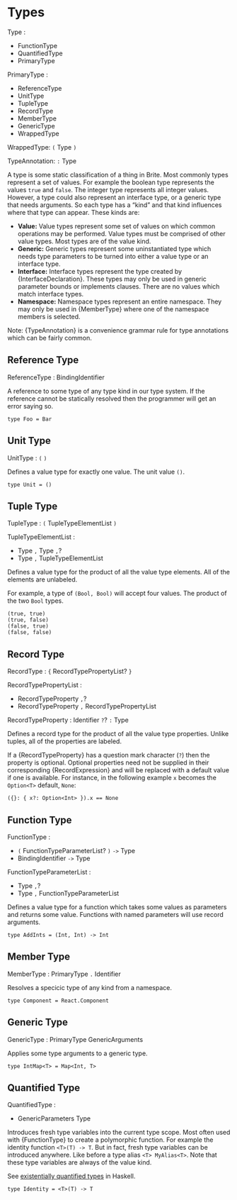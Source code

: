 # Types

Type :
  - FunctionType
  - QuantifiedType
  - PrimaryType

PrimaryType :
  - ReferenceType
  - UnitType
  - TupleType
  - RecordType
  - MemberType
  - GenericType
  - WrappedType

WrappedType: `(` Type `)`

TypeAnnotation: `:` Type

A type is some static classification of a thing in Brite. Most commonly types represent a set of values. For example the boolean type represents the values `true` and `false`. The integer type represents all integer values. However, a type could also represent an interface type, or a generic type that needs arguments. So each type has a “kind” and that kind influences where that type can appear. These kinds are:

- **Value:** Value types represent some set of values on which common operations may be performed. Value types must be comprised of other value types. Most types are of the value kind.
- **Generic:** Generic types represent some uninstantiated type which needs type parameters to be turned into either a value type or an interface type.
- **Interface:** Interface types represent the type created by {InterfaceDeclaration}. These types may only be used in generic parameter bounds or implements clauses. There are no values which match interface types.
- **Namespace:** Namespace types represent an entire namespace. They may only be used in {MemberType} where one of the namespace members is selected.

Note: {TypeAnnotation} is a convenience grammar rule for type annotations which can be fairly common.

## Reference Type

ReferenceType : BindingIdentifier

A reference to some type of any type kind in our type system. If the reference cannot be statically resolved then the programmer will get an error saying so.

```ite example
type Foo = Bar
```

## Unit Type

UnitType : `(` `)`

Defines a value type for exactly one value. The unit value `()`.

```ite example
type Unit = ()
```

## Tuple Type

TupleType : `(` TupleTypeElementList `)`

TupleTypeElementList :
  - Type `,` Type `,`?
  - Type `,` TupleTypeElementList

Defines a value type for the product of all the value type elements. All of the elements are unlabeled.

For example, a type of `(Bool, Bool)` will accept four values. The product of the two `Bool` types.

```ite example
(true, true)
(true, false)
(false, true)
(false, false)
```

## Record Type

RecordType : `{` RecordTypePropertyList? `}`

RecordTypePropertyList :
  - RecordTypeProperty `,`?
  - RecordTypeProperty `,` RecordTypePropertyList

RecordTypeProperty : Identifier `?`? `:` Type

Defines a record type for the product of all the value type properties. Unlike tuples, all of the properties are labeled.

If a {RecordTypeProperty} has a question mark character (`?`) then the property is optional. Optional properties need not be supplied in their corresponding {RecordExpression} and will be replaced with a default value if one is available. For instance, in the following example `x` becomes the `Option<T>` default, `None`:

```ite example
({}: { x?: Option<Int> }).x == None
```

## Function Type

FunctionType :
  - `(` FunctionTypeParameterList? `)` `->` Type
  - BindingIdentifier `->` Type

FunctionTypeParameterList :
  - Type `,`?
  - Type `,` FunctionTypeParameterList

Defines a value type for a function which takes some values as parameters and returns some value. Functions with named parameters will use record arguments.

```ite example
type AddInts = (Int, Int) -> Int
```

## Member Type

MemberType : PrimaryType `.` Identifier

Resolves a specicic type of any kind from a namespace.

```ite example
type Component = React.Component
```

## Generic Type

GenericType : PrimaryType GenericArguments

Applies some type arguments to a generic type.

```ite example
type IntMap<T> = Map<Int, T>
```

## Quantified Type

QuantifiedType :
  - GenericParameters Type

Introduces fresh type variables into the current type scope. Most often used with {FunctionType} to create a polymorphic function. For example the identity function `<T>(T) -> T`. But in fact, fresh type variables can be introduced anywhere. Like before a type alias `<T> MyAlias<T>`. Note that these type variables are always of the value kind.

See [existentially quantified types](https://en.wikibooks.org/wiki/Haskell/Existentially_quantified_types) in Haskell.

```ite example
type Identity = <T>(T) -> T
```
